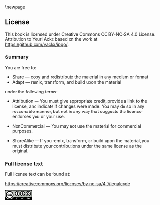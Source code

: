 \newpage
## License

This book is licensed under Creative Commons CC BY-NC-SA 4.0 License. Attribution to Youri Ackx based on the work at https://github.com/yackx/ipgo/.

### Summary

You are free to:

- Share — copy and redistribute the material in any medium or format
- Adapt — remix, transform, and build upon the material

under the following terms:

- Attribution — You must give appropriate credit, provide a link to the license, and indicate if changes were made. You may do so in any reasonable manner, but not in any way that suggests the licensor endorses you or your use.

- NonCommercial — You may not use the material for commercial purposes.

- ShareAlike — If you remix, transform, or build upon the material, you must distribute your contributions under the same license as the original. 

### Full license text

Full license text can be found at:

https://creativecommons.org/licenses/by-nc-sa/4.0/legalcode

![CC BY-NC-SA 4.0](cc-by-nc-sa-40.png)
